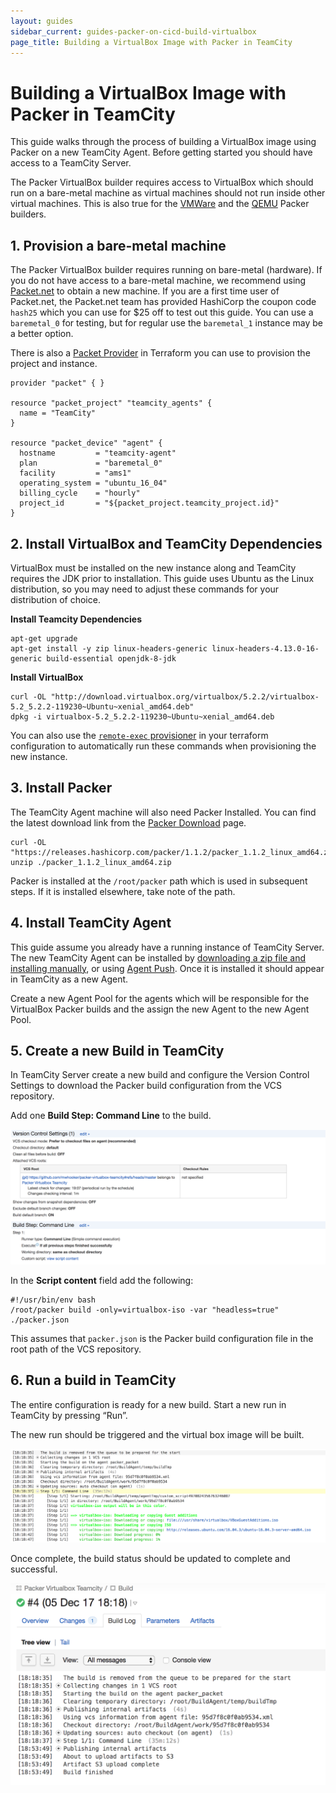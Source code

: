 ```yaml
---
layout: guides
sidebar_current: guides-packer-on-cicd-build-virtualbox
page_title: Building a VirtualBox Image with Packer in TeamCity
---
```


# Building a VirtualBox Image with Packer in TeamCity

This guide walks through the process of building a VirtualBox image using Packer on a new TeamCity Agent. Before getting started you should have access to a TeamCity Server.

The Packer VirtualBox builder requires access to VirtualBox which should run on a bare-metal machine as virtual machines should not run inside other virtual machines. This is also true for the [VMWare](https://www.packer.io/docs/builders/vmware.html) and the [QEMU](https://www.packer.io/docs/builders/qemu.html) Packer builders.

## 1. Provision a bare-metal machine

The Packer VirtualBox builder requires running on bare-metal (hardware). If you do not have access to a bare-metal machine, we recommend using [Packet.net](https://www.packet.net/) to obtain a new machine. If you are a first time user of Packet.net, the Packet.net team has provided HashiCorp the coupon code `hash25` which you can use for $25 off to test out this guide. You can use a `baremetal_0` for testing, but for regular use the `baremetal_1` instance may be a better option.

There is also a [Packet Provider](https://www.terraform.io/docs/providers/packet/index.html) in Terraform you can use to provision the project and instance.

```hcl
provider "packet" { }

resource "packet_project" "teamcity_agents" {
  name = "TeamCity"
}

resource "packet_device" "agent" {
  hostname         = "teamcity-agent"
  plan             = "baremetal_0"
  facility         = "ams1"
  operating_system = "ubuntu_16_04"
  billing_cycle    = "hourly"
  project_id       = "${packet_project.teamcity_project.id}"
}
```

## 2. Install VirtualBox and TeamCity Dependencies

VirtualBox must be installed on the new instance along and TeamCity requires the JDK prior to installation. This guide uses Ubuntu as the Linux distribution, so you may need to adjust these commands for your distribution of choice.

**Install Teamcity Dependencies**

```shell
apt-get upgrade
apt-get install -y zip linux-headers-generic linux-headers-4.13.0-16-generic build-essential openjdk-8-jdk
```

**Install VirtualBox**

```
curl -OL "http://download.virtualbox.org/virtualbox/5.2.2/virtualbox-5.2_5.2.2-119230~Ubuntu~xenial_amd64.deb"
dpkg -i virtualbox-5.2_5.2.2-119230~Ubuntu~xenial_amd64.deb
```

You can also use the [`remote-exec` provisioner](https://www.terraform.io/docs/provisioners/remote-exec.html) in your terraform configuration to automatically run these commands when provisioning the new instance.

## 3. Install Packer

The TeamCity Agent machine will also need Packer Installed. You can find the latest download link from the [Packer Download](https://www.packer.io/downloads.html) page.

```shell
curl -OL "https://releases.hashicorp.com/packer/1.1.2/packer_1.1.2_linux_amd64.zip"
unzip ./packer_1.1.2_linux_amd64.zip
```

Packer is installed at the `/root/packer` path which is used in subsequent steps. If it is installed elsewhere, take note of the path.

## 4. Install TeamCity Agent

This guide assume you already have a running instance of TeamCity Server. The new TeamCity Agent can be installed by [downloading a zip file and installing manually](https://confluence.jetbrains.com/display/TCD10//Setting+up+and+Running+Additional+Build+Agents#SettingupandRunningAdditionalBuildAgents-InstallingAdditionalBuildAgents), or using [Agent Push](https://confluence.jetbrains.com/display/TCD10//Setting+up+and+Running+Additional+Build+Agents#SettingupandRunningAdditionalBuildAgents-InstallingviaAgentPush). Once it is installed it should appear in TeamCity as a new Agent. 

Create a new Agent Pool for the agents which will be responsible for the VirtualBox Packer builds and the assign the new Agent to the new Agent Pool.

## 5. Create a new Build in TeamCity

In TeamCity Server create a new build and configure the Version Control Settings to download the Packer build configuration from the VCS repository. 

Add one **Build Step: Command Line** to the build.

![TeamCity screenshot: New Build](./images/teamcity_new_build.png)

In the **Script content** field add the following:

```shell
#!/usr/bin/env bash
/root/packer build -only=virtualbox-iso -var "headless=true" ./packer.json 
```

This assumes that `packer.json` is the Packer build configuration file in the root path of the VCS repository.

## 6. Run a build in TeamCity

The entire configuration is ready for a new build. Start a new run in TeamCity by pressing “Run”. 

The new run should be triggered and the virtual box image will be built.

![TeamCity screenshot: Build log](./images/teamcity_build_log.png)

Once complete, the build status should be updated to complete and successful.

![TeamCity screenshot: Build log complete](./images/teamcity_build_log_complete.png)